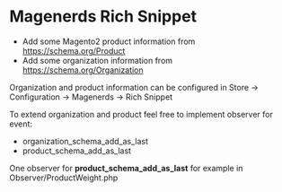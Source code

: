 # Magenerds Rich Snippet

* Add some Magento2 product information from https://schema.org/Product 
* Add some organization information from https://schema.org/Organization

Organization and product information can be configured in Store -> Configuration -> Magenerds -> Rich Snippet

To extend organization and product feel free to implement observer for event:
* organization_schema_add_as_last
* product_schema_add_as_last

One observer for **product_schema_add_as_last** for example in Observer/ProductWeight.php
